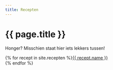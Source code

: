 ```yaml
---
title: Recepten
---
```


# {{ page.title }}

Honger? Misschien staat hier iets lekkers tussen!

{% for recept in site.recepten %}<a href="{{ recept.url }}">{{ recept.name }}</a><br>
{% endfor %}